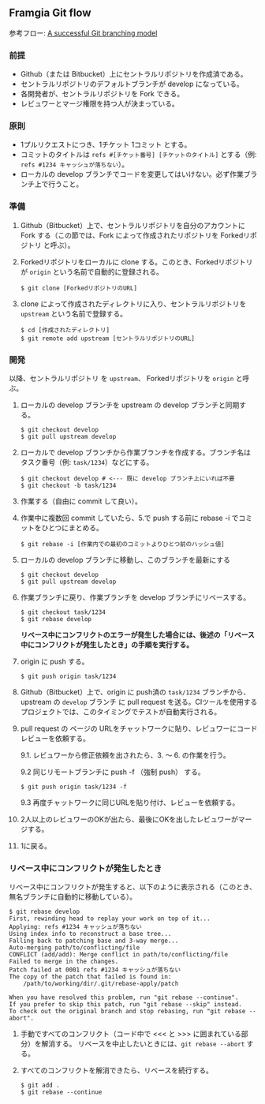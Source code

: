 ## Framgia Git flow

参考フロー: [A successful Git branching model](http://nvie.com/posts/a-successful-git-branching-model/)

### 前提
* Github（または Bitbucket）上にセントラルリポジトリを作成済である。
* セントラルリポジトリのデフォルトブランチが develop になっている。
* 各開発者が、セントラルリポジトリを Fork できる。
* レビュワーとマージ権限を持つ人が決まっている。

### 原則
* 1プルリクエストにつき、1チケット 1コミット とする。
* コミットのタイトルは `refs #[チケット番号] [チケットのタイトル]` とする（例: `refs #1234 キャッシュが落ちない`）。
* ローカルの develop ブランチでコードを変更してはいけない。必ず作業ブランチ上で行うこと。

### 準備

1. Github（Bitbucket）上で、セントラルリポジトリを自分のアカウントに Fork する（この節では、Fork によって作成されたリポジトリを Forkedリポジトリ と呼ぶ）。

1. Forkedリポジトリをローカルに clone する。このとき、Forkedリポジトリが `origin` という名前で自動的に登録される。
    ```
    $ git clone [ForkedリポジトリのURL]
    ```

1. clone によって作成されたディレクトリに入り、セントラルリポジトリを `upstream` という名前で登録する。
    ```
    $ cd [作成されたディレクトリ]
    $ git remote add upstream [セントラルリポジトリのURL]
    ```

### 開発

以降、セントラルリポジトリ を `upstream`、 Forkedリポジトリを `origin` と呼ぶ。

1. ローカルの develop ブランチを upstream の develop ブランチと同期する。
    ```
    $ git checkout develop
    $ git pull upstream develop
    ```

1. ローカルで develop ブランチから作業ブランチを作成する。ブランチ名はタスク番号（例: `task/1234`）などにする。
    ```
    $ git checkout develop # <--- 既に develop ブランチ上にいれば不要
    $ git checkout -b task/1234
    ```

1. 作業する（自由に commit して良い）。

1. 作業中に複数回 commit していたら、5.で push する前に rebase -i でコミットをひとつにまとめる。
    ```
    $ git rebase -i [作業内での最初のコミットよりひとつ前のハッシュ値]
    ```

1. ローカルの develop ブランチに移動し、このブランチを最新にする

    ```
    $ git checkout develop
    $ git pull upstream develop
    ```

1. 作業ブランチに戻り、作業ブランチを develop ブランチにリベースする。

    ```
    $ git checkout task/1234
    $ git rebase develop
    ```
    **リベース中にコンフリクトのエラーが発生した場合には、後述の「リベース中にコンフリクトが発生したとき」の手順を実行する。**

1. origin に push する。

    ```
    $ git push origin task/1234
    ```

1. Github（Bitbucket）上で、origin に push済の `task/1234` ブランチから、upstream の `develop` ブランチ に pull request を送る。CIツールを使用するプロジェクトでは、このタイミングでテストが自動実行される。

1. pull request の ページの URLをチャットワークに貼り、レビュワーにコードレビューを依頼する。

    9.1. レビュワーから修正依頼を出されたら、3. 〜 6. の作業を行う。

    9.2 同じリモートブランチに push -f （強制 push） する。
    ```
    $ git push origin task/1234 -f
    ```

    9.3 再度チャットワークに同じURLを貼り付け、レビューを依頼する。

1. 2人以上のレビュワーのOKが出たら、最後にOKを出したレビュワーがマージする。
1. 1に戻る。

### リベース中にコンフリクトが発生したとき

リベース中にコンフリクトが発生すると、以下のように表示される（このとき、無名ブランチに自動的に移動している）。
```
$ git rebase develop
First, rewinding head to replay your work on top of it...
Applying: refs #1234 キャッシュが落ちない
Using index info to reconstruct a base tree...
Falling back to patching base and 3-way merge...
Auto-merging path/to/conflicting/file
CONFLICT (add/add): Merge conflict in path/to/conflicting/file
Failed to merge in the changes.
Patch failed at 0001 refs #1234 キャッシュが落ちない
The copy of the patch that failed is found in:
    /path/to/working/dir/.git/rebase-apply/patch

When you have resolved this problem, run "git rebase --continue".
If you prefer to skip this patch, run "git rebase --skip" instead.
To check out the original branch and stop rebasing, run "git rebase --abort".
```

1. 手動ですべてのコンフリクト（コード中で <<< と >>> に囲まれている部分）を解消する。
リベースを中止したいときには、`git rebase --abort` する。

1. すべてのコンフリクトを解消できたら、リベースを続行する。

    ```
    $ git add .
    $ git rebase --continue
    ```

